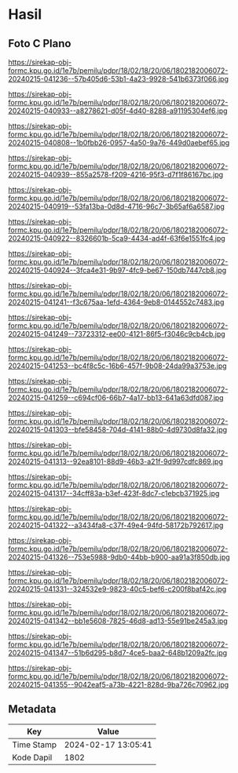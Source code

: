 # Hasil

## Foto C Plano

https://sirekap-obj-formc.kpu.go.id/1e7b/pemilu/pdpr/18/02/18/20/06/1802182006072-20240215-041236--57b405d6-53b1-4a23-9928-541b6373f066.jpg

https://sirekap-obj-formc.kpu.go.id/1e7b/pemilu/pdpr/18/02/18/20/06/1802182006072-20240215-040933--a8278621-d05f-4d40-8288-a91195304ef6.jpg

https://sirekap-obj-formc.kpu.go.id/1e7b/pemilu/pdpr/18/02/18/20/06/1802182006072-20240215-040808--1b0fbb26-0957-4a50-9a76-449d0aebef65.jpg

https://sirekap-obj-formc.kpu.go.id/1e7b/pemilu/pdpr/18/02/18/20/06/1802182006072-20240215-040939--855a2578-f209-4216-95f3-d7f1f86167bc.jpg

https://sirekap-obj-formc.kpu.go.id/1e7b/pemilu/pdpr/18/02/18/20/06/1802182006072-20240215-040919--53fa13ba-0d8d-4716-96c7-3b65af6a6587.jpg

https://sirekap-obj-formc.kpu.go.id/1e7b/pemilu/pdpr/18/02/18/20/06/1802182006072-20240215-040922--8326601b-5ca9-4434-ad4f-63f6e1551fc4.jpg

https://sirekap-obj-formc.kpu.go.id/1e7b/pemilu/pdpr/18/02/18/20/06/1802182006072-20240215-040924--3fca4e31-9b97-4fc9-be67-150db7447cb8.jpg

https://sirekap-obj-formc.kpu.go.id/1e7b/pemilu/pdpr/18/02/18/20/06/1802182006072-20240215-041241--f3c675aa-1efd-4364-9eb8-0144552c7483.jpg

https://sirekap-obj-formc.kpu.go.id/1e7b/pemilu/pdpr/18/02/18/20/06/1802182006072-20240215-041249--73723312-ee00-4121-86f5-f3046c9cb4cb.jpg

https://sirekap-obj-formc.kpu.go.id/1e7b/pemilu/pdpr/18/02/18/20/06/1802182006072-20240215-041253--bc4f8c5c-16b6-457f-9b08-24da99a3753e.jpg

https://sirekap-obj-formc.kpu.go.id/1e7b/pemilu/pdpr/18/02/18/20/06/1802182006072-20240215-041259--c694cf06-66b7-4a17-bb13-641a63dfd087.jpg

https://sirekap-obj-formc.kpu.go.id/1e7b/pemilu/pdpr/18/02/18/20/06/1802182006072-20240215-041303--bfe58458-704d-4141-88b0-4d9730d8fa32.jpg

https://sirekap-obj-formc.kpu.go.id/1e7b/pemilu/pdpr/18/02/18/20/06/1802182006072-20240215-041313--92ea8101-88d9-46b3-a21f-9d997cdfc869.jpg

https://sirekap-obj-formc.kpu.go.id/1e7b/pemilu/pdpr/18/02/18/20/06/1802182006072-20240215-041317--34cff83a-b3ef-423f-8dc7-c1ebcb371925.jpg

https://sirekap-obj-formc.kpu.go.id/1e7b/pemilu/pdpr/18/02/18/20/06/1802182006072-20240215-041322--a3434fa8-c37f-49e4-94fd-58172b792617.jpg

https://sirekap-obj-formc.kpu.go.id/1e7b/pemilu/pdpr/18/02/18/20/06/1802182006072-20240215-041326--753e5988-9db0-44bb-b900-aa91a3f850db.jpg

https://sirekap-obj-formc.kpu.go.id/1e7b/pemilu/pdpr/18/02/18/20/06/1802182006072-20240215-041331--324532e9-9823-40c5-bef6-c200f8baf42c.jpg

https://sirekap-obj-formc.kpu.go.id/1e7b/pemilu/pdpr/18/02/18/20/06/1802182006072-20240215-041342--bb1e5608-7825-46d8-ad13-55e91be245a3.jpg

https://sirekap-obj-formc.kpu.go.id/1e7b/pemilu/pdpr/18/02/18/20/06/1802182006072-20240215-041347--51b6d295-b8d7-4ce5-baa2-648b1209a2fc.jpg

https://sirekap-obj-formc.kpu.go.id/1e7b/pemilu/pdpr/18/02/18/20/06/1802182006072-20240215-041355--9042eaf5-a73b-4221-828d-9ba726c70962.jpg


## Metadata

| Key        | Value               |
| ---------- | ------------------- |
| Time Stamp | 2024-02-17 13:05:41 |
| Kode Dapil | 1802                |



